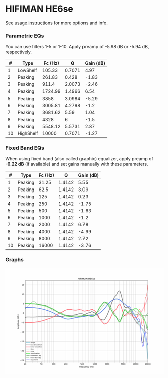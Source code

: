 # HIFIMAN HE6se
See [usage instructions](https://github.com/jaakkopasanen/AutoEq#usage) for more options and info.

### Parametric EQs
You can use filters 1-5 or 1-10. Apply preamp of -5.98 dB or -5.94 dB, respectively.

|   # | Type      |   Fc (Hz) |      Q |   Gain (dB) |
|-----|-----------|-----------|--------|-------------|
|   1 | LowShelf  |    105.33 | 0.7071 |        4.97 |
|   2 | Peaking   |    261.83 | 0.428  |       -1.83 |
|   3 | Peaking   |    911.4  | 2.0073 |       -2.46 |
|   4 | Peaking   |   1724.99 | 1.4966 |        6.54 |
|   5 | Peaking   |   3858    | 3.0984 |       -5.29 |
|   6 | Peaking   |   3005.81 | 4.2798 |       -1.2  |
|   7 | Peaking   |   3681.62 | 5.59   |        1.04 |
|   8 | Peaking   |   4328    | 6      |       -1.5  |
|   9 | Peaking   |   5548.12 | 5.5731 |        2.87 |
|  10 | HighShelf |  10000    | 0.7071 |       -1.27 |

### Fixed Band EQs
When using fixed band (also called graphic) equalizer, apply preamp of **-6.22 dB** (if available) and set gains manually with these parameters.

|   # | Type    |   Fc (Hz) |      Q |   Gain (dB) |
|-----|---------|-----------|--------|-------------|
|   1 | Peaking |     31.25 | 1.4142 |        5.55 |
|   2 | Peaking |     62.5  | 1.4142 |        3.09 |
|   3 | Peaking |    125    | 1.4142 |        0.23 |
|   4 | Peaking |    250    | 1.4142 |       -1.75 |
|   5 | Peaking |    500    | 1.4142 |       -1.63 |
|   6 | Peaking |   1000    | 1.4142 |       -1.2  |
|   7 | Peaking |   2000    | 1.4142 |        6.78 |
|   8 | Peaking |   4000    | 1.4142 |       -4.99 |
|   9 | Peaking |   8000    | 1.4142 |        2.72 |
|  10 | Peaking |  16000    | 1.4142 |       -3.76 |

### Graphs
![](./HIFIMAN%20HE6se.png)
